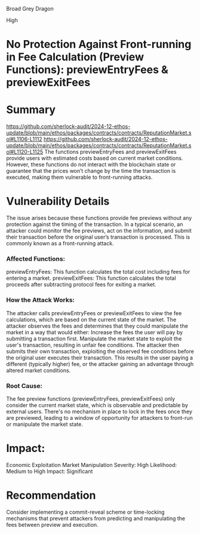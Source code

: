 Broad Grey Dragon

High

# No Protection Against Front-running in Fee Calculation (Preview Functions): previewEntryFees & previewExitFees

# Summary
https://github.com/sherlock-audit/2024-12-ethos-update/blob/main/ethos/packages/contracts/contracts/ReputationMarket.sol#L1106-L1112
https://github.com/sherlock-audit/2024-12-ethos-update/blob/main/ethos/packages/contracts/contracts/ReputationMarket.sol#L1120-L1125
The functions previewEntryFees and previewExitFees provide users with estimated costs based on current market conditions. However, these functions do not interact with the blockchain state or guarantee that the prices won’t change by the time the transaction is executed, making them vulnerable to front-running attacks.
# Vulnerability Details
The issue arises because these functions provide fee previews without any protection against the timing of the transaction. In a typical scenario, an attacker could monitor the fee previews, act on the information, and submit their transaction before the original user’s transaction is processed. This is commonly known as a front-running attack.
### Affected Functions:
previewEntryFees: This function calculates the total cost including fees for entering a market.
previewExitFees: This function calculates the total proceeds after subtracting protocol fees for exiting a market.
### How the Attack Works:
The attacker calls previewEntryFees or previewExitFees to view the fee calculations, which are based on the current state of the market.
The attacker observes the fees and determines that they could manipulate the market in a way that would either:
Increase the fees the user will pay by submitting a transaction first.
Manipulate the market state to exploit the user's transaction, resulting in unfair fee conditions.
The attacker then submits their own transaction, exploiting the observed fee conditions before the original user executes their transaction.
This results in the user paying a different (typically higher) fee, or the attacker gaining an advantage through altered market conditions.
### Root Cause:
The fee preview functions (previewEntryFees, previewExitFees) only consider the current market state, which is observable and predictable by external users. There's no mechanism in place to lock in the fees once they are previewed, leading to a window of opportunity for attackers to front-run or manipulate the market state.
# Impact:
Economic Exploitation
Market Manipulation
Severity: High
Likelihood: Medium to High
Impact: Significant

# Recommendation
Consider implementing a commit-reveal scheme or time-locking mechanisms that prevent attackers from predicting and manipulating the fees between preview and execution.

